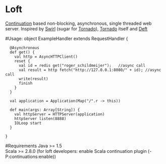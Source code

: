 # Loft

[Continuation] based non-blocking, asynchronous, single threaded web server. Inspired by [Swirl] (sugar for [Tornado]),
[Tornado] itself and [Deft]

#Usage:
    object ExampleHandler extends RequestHandler {

      @Asynchronous
      def get() {
        val http = AsyncHTTPClient()
        reset {
          val id = redis get("roger_schildmeijer");   //async call
          val result = http fetch("http://127.0.0.1:8080/" + id); //async call
          write(result)
          finish 
        }
      }
  
      val application = Application(Map("/".r -> this))
  
      def main(args: Array[String]) {
        val httpServer = HTTPServer(application)
        httpServer listen(8888)
        IOLoop start
      }

    }
    
#Requirements
Java >= 1.5   
Scala >= 2.8.0 (for loft developers: enable Scala continuation plugin (-P:continuations:enable))

[Continuation]: http://www.scala-lang.org/node/2096
[swirl]: http://code.naeseth.com/swirl/
[Tornado]: http://github.com/facebook/tornado/
[Deft]: http://github.com/rschildmeijer/deft